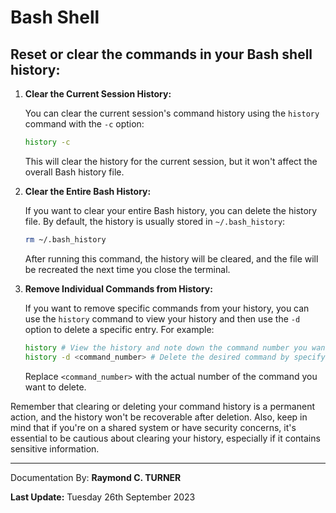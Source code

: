 # Bash Shell

## Reset or clear the commands in your Bash shell history:

1. **Clear the Current Session History:**
   
   You can clear the current session's command history using the `history` command with the `-c` option:
   
   ```bash
   history -c
   ```

   This will clear the history for the current session, but it won't affect the overall Bash history file.

2. **Clear the Entire Bash History:**

   If you want to clear your entire Bash history, you can delete the history file. By default, the history is usually stored in `~/.bash_history`:
   
   ```bash
   rm ~/.bash_history
   ```

   After running this command, the history will be cleared, and the file will be recreated the next time you close the terminal.

3. **Remove Individual Commands from History:**

   If you want to remove specific commands from your history, you can use the `history` command to view your history and then use the `-d` option to delete a specific entry. For example:
   
   ```bash
   history # View the history and note down the command number you want to remove
   history -d <command_number> # Delete the desired command by specifying its number
   ```

   Replace `<command_number>` with the actual number of the command you want to delete.

Remember that clearing or deleting your command history is a permanent action, and the history won't be recoverable after deletion. Also, keep in mind that if you're on a shared system or have security concerns, it's essential to be cautious about clearing your history, especially if it contains sensitive information.



---

Documentation By: **Raymond C. TURNER**

**Last Update:** Tuesday 26th September 2023